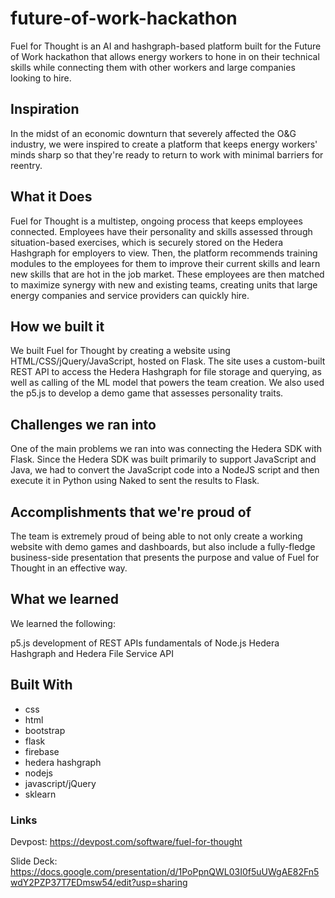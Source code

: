 # future-of-work-hackathon
Fuel for Thought is an AI and hashgraph-based platform built for the Future of Work hackathon that allows energy workers to hone in on their technical skills while connecting them with other workers and large companies looking to hire.

## Inspiration 
In the midst of an economic downturn that severely affected the O&G industry, we were inspired to create a platform that keeps energy workers' minds sharp so that they're ready to return to work with minimal barriers for reentry.

## What it Does
Fuel for Thought is a multistep, ongoing process that keeps employees connected. Employees have their personality and skills assessed through situation-based exercises, which is securely stored on the Hedera Hashgraph for employers to view. Then, the platform recommends training modules to the employees for them to improve their current skills and learn new skills that are hot in the job market. These employees are then matched to maximize synergy with new and existing teams, creating units that large energy companies and service providers can quickly hire.

## How we built it
We built Fuel for Thought by creating a website using HTML/CSS/jQuery/JavaScript, hosted on Flask. The site uses a custom-built REST API to access the Hedera Hashgraph for file storage and querying, as well as calling of the ML model that powers the team creation. We also used the p5.js to develop a demo game that assesses personality traits.

## Challenges we ran into
One of the main problems we ran into was connecting the Hedera SDK with Flask. Since the Hedera SDK was built primarily to support JavaScript and Java, we had to convert the JavaScript code into a NodeJS script and then execute it in Python using Naked to sent the results to Flask.

## Accomplishments that we're proud of
The team is extremely proud of being able to not only create a working website with demo games and dashboards, but also include a fully-fledge business-side presentation that presents the purpose and value of Fuel for Thought in an effective way.

## What we learned
We learned the following:

p5.js
development of REST APIs
fundamentals of Node.js
Hedera Hashgraph and Hedera File Service API

## Built With
 - css
 - html
 - bootstrap
 - flask
 - firebase
 - hedera hashgraph
 - nodejs
 - javascript/jQuery
 - sklearn

### Links
Devpost: https://devpost.com/software/fuel-for-thought

Slide Deck: https://docs.google.com/presentation/d/1PoPpnQWL03I0f5uUWgAE82Fn5wdY2PZP37T7EDmsw54/edit?usp=sharing

